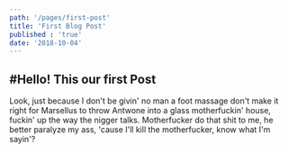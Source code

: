 ```yaml
---
path: '/pages/first-post'
title: 'First Blog Post'
published : 'true'
date: '2018-10-04'
---
```


#Hello! This our first Post 
---
Look, just because I don't be givin' no man a foot massage don't make it right for Marsellus to throw Antwone into a glass motherfuckin' house, fuckin' up the way the nigger talks. Motherfucker do that shit to me, he better paralyze my ass, 'cause I'll kill the motherfucker, know what I'm sayin'?
